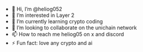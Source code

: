 - 👋 Hi, I’m @heliog052
- 👀 I’m interested in Layer 2
- 🌱 I’m currently learning crypto coding
- 💞️ I’m looking to collaborate on the unichain network
- 📫 How to reach me heliog05 on x and discord
- ⚡ Fun fact: love any crypto and ai

<!---
heliog052/heliog052 is a ✨ special ✨ repository because its `README.md` (this file) appears on your GitHub profile.
You can click the Preview link to take a look at your changes.
--->
